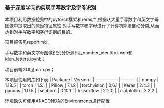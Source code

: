 ### 基于深度学习的实现手写数字及字母识别

本项目利用数据挖掘中的pytorch框架和keras库,根据从大量手写数字和英文字母图像中提取出的原始特征属性,对手写数字和字母进行了计算机算法自动分类,从而达到对手写数字和字母识别的目的。

项目报告见report.md；

手写数字和英文字母图像识别分析源码见number_identify.ipynb和iden_letters.ipynb；

项目前端GUI见main.py；

本项目使用的库如下表
| Package     | Version |
| ----------- | ------- |
| numpy       | 1.18.5  |
| torch       | 1.5.1   |
| Pillow      | 7.1.2   |
| torchvision | 0.6.1   |
| Keras       | 2.4.3   |
| pandas      | 1.0.5   |
| seaborn     | 0.10.1  |
| tensorflow  | 2.2.0   |
| matplotlib  | 3.2.2   |

环境缺失可使用ANACONDA的Environments进行配置